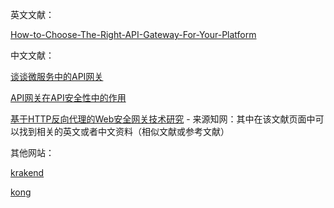 英文文献：

[How-to-Choose-The-Right-API-Gateway-For-Your-Platform](https://www.moesif.com/blog/technical/api-gateways/How-to-Choose-The-Right-API-Gateway-For-Your-Platform-Comparison-Of-Kong-Tyk-Apigee-And-Alternatives/)



中文文献：

[谈谈微服务中的API网关](https://www.cnblogs.com/savorboard/p/api-gateway.html)

[API网关在API安全性中的作用](https://www.jianshu.com/p/0cc79fe3e617)

[基于HTTP反向代理的Web安全网关技术研究](http://kns.cnki.net/KCMS/detail/detail.aspx?filename=1016290366.nh&dbname=CMFD201701&dbcode=cdmd&uid=&v=MDkxODRHTEd4SHRMS3FaRWJQSVIrZm5zNHlSWWFtejExUEhia3FXQTBGckNVUjdxZlplUnRGeURuV3I3T1ZGMjY=)    -   来源知网：其中在该文献页面中可以找到相关的英文或者中文资料（相似文献或参考文献）



其他网站：

[krakend](https://www.krakend.io/)

[kong](https://konghq.com/)

